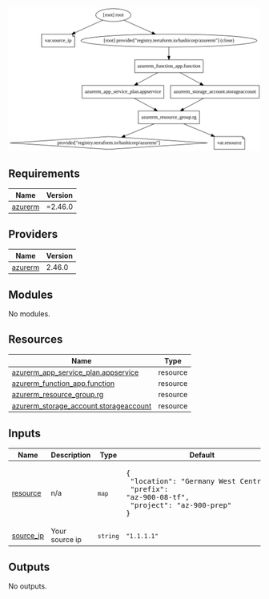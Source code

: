 ![Alt text](./graph.svg)


<!-- BEGIN_TF_DOCS -->
## Requirements

| Name | Version |
|------|---------|
| <a name="requirement_azurerm"></a> [azurerm](#requirement\_azurerm) | =2.46.0 |

## Providers

| Name | Version |
|------|---------|
| <a name="provider_azurerm"></a> [azurerm](#provider\_azurerm) | 2.46.0 |

## Modules

No modules.

## Resources

| Name | Type |
|------|------|
| [azurerm_app_service_plan.appservice](https://registry.terraform.io/providers/hashicorp/azurerm/2.46.0/docs/resources/app_service_plan) | resource |
| [azurerm_function_app.function](https://registry.terraform.io/providers/hashicorp/azurerm/2.46.0/docs/resources/function_app) | resource |
| [azurerm_resource_group.rg](https://registry.terraform.io/providers/hashicorp/azurerm/2.46.0/docs/resources/resource_group) | resource |
| [azurerm_storage_account.storageaccount](https://registry.terraform.io/providers/hashicorp/azurerm/2.46.0/docs/resources/storage_account) | resource |

## Inputs

| Name | Description | Type | Default | Required |
|------|-------------|------|---------|:--------:|
| <a name="input_resource"></a> [resource](#input\_resource) | n/a | `map` | <pre>{<br>  "location": "Germany West Central",<br>  "prefix": "az-900-08-tf",<br>  "project": "az-900-prep"<br>}</pre> | no |
| <a name="input_source_ip"></a> [source\_ip](#input\_source\_ip) | Your source ip | `string` | `"1.1.1.1"` | no |

## Outputs

No outputs.
<!-- END_TF_DOCS -->